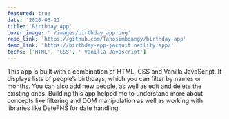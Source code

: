 ```yaml
---
featured: true
date: '2020-06-22'
title: 'Birthday App'
cover_image: './images/birthday_app.png'
repo_link: 'https://github.com/Tanosimboangy/birthday-app'
demo_link: 'https://birthday-app-jacquit.netlify.app/'
techs: ['HTML', 'CSS', ' Vanilla Javascript']
---
```


<!-- Text -->

This app is built with a combination of HTML, CSS and Vanilla JavaScript. It displays lists of people’s birthdays, which you can filter by names or months. You can also add new people, as well as edit and delete the existing ones. Building this app helped me to understand more about concepts like filtering and DOM manipulation as well as working with libraries like DateFNS for date handling.

